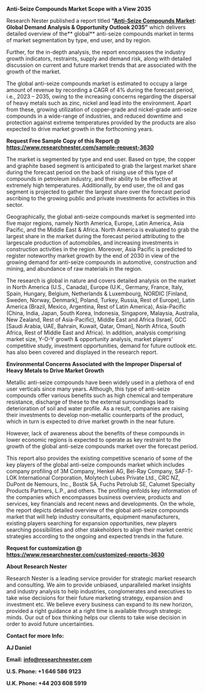 ﻿**Anti-Seize Compounds Market <a name="_hlk84866229"></a>Scope with a View 2035**

Research Nester published a report titled **“[Anti-Seize Compounds Market](https://www.researchnester.com/reports/anti-seize-compounds-market/3630): Global Demand Analysis & Opportunity Outlook 2035”** which delivers detailed overview of the** global** anti-seize compounds market in terms of market segmentation by type, end user, and by region.

Further, for the in-depth analysis, the report encompasses the industry growth indicators, restraints, supply and demand risk, along with detailed discussion on current and future market trends that are associated with the growth of the market.

The global anti-seize compounds market is estimated to occupy a large amount of revenue by recording a CAGR of 4% during the forecast period, i.e., 2023 – 2035, owing to the increasing concerns regarding the dispersal of heavy metals such as zinc, nickel and lead into the environment. Apart from these, growing utilization of copper-grade and nickel-grade anti-seize compounds in a wide-range of industries, and reduced downtime and protection against extreme temperatures provided by the products are also expected to drive market growth in the forthcoming years.

**Request Free Sample Copy of this Report @ <https://www.researchnester.com/sample-request-3630>** 

The market is segmented by type and end user. Based on type, the copper and graphite based segment is anticipated to grab the largest market share during the forecast period on the back of rising use of this type of compounds in petroleum industry, and their ability to be effective at extremely high temperatures. Additionally, by end user, the oil and gas segment is projected to gather the largest share over the forecast period ascribing to the growing public and private investments for activities in this sector. 

Geographically, the global anti-seize compounds market is segmented into five major regions, namely North America, Europe, Latin America, Asia Pacific, and the Middle East & Africa. North America is evaluated to grab the largest share in the market during the forecast period attributing to the largescale production of automobiles, and increasing investments in construction activities in the region. Moreover, Asia Pacific is predicted to register noteworthy market growth by the end of 2030 in view of the growing demand for anti-seize compounds in automotive, construction and mining, and abundance of raw materials in the region.

The research is global in nature and covers detailed analysis on the market in North America (U.S., Canada), Europe (U.K., Germany, France, Italy, Spain, Hungary, Belgium, Netherlands & Luxembourg, NORDIC [Finland, Sweden, Norway, Denmark], Poland, Turkey, Russia, Rest of Europe), Latin America (Brazil, Mexico, Argentina, Rest of Latin America), Asia-Pacific (China, India, Japan, South Korea, Indonesia, Singapore, Malaysia, Australia, New Zealand, Rest of Asia-Pacific), Middle East and Africa (Israel, GCC [Saudi Arabia, UAE, Bahrain, Kuwait, Qatar, Oman], North Africa, South Africa, Rest of Middle East and Africa). In addition, analysis comprising market size, Y-O-Y growth & opportunity analysis, market players’ competitive study, investment opportunities, demand for future outlook etc. has also been covered and displayed in the research report.

**Environmental Concerns Associated with the Improper Dispersal of Heavy Metals to Drive Market Growth**

Metallic anti-seize compounds have been widely used in a plethora of end user verticals since many years. Although, this type of anti-seize compounds offer various benefits such as high chemical and temperature resistance, discharge of these to the external surroundings lead to deterioration of soil and water profile. As a result, companies are raising their investments to develop non-metallic counterparts of the product, which in turn is expected to drive market growth in the near future.   

However, lack of awareness about the benefits of these compounds in lower economic regions is expected to operate as key restraint to the growth of the global anti-seize compounds market over the forecast period.

This report also provides the existing competitive scenario of some of the key players of the global anti-seize compounds market which includes company profiling of 3M Company, Henkel AG, Bel-Ray Company, SAF-T-LOK International Corporation, Molytech Lubes Private Ltd., CRC NZ, DuPont de Nemours, Inc., Bostik SA, Fuchs Petrolub SE, Calumet Specialty Products Partners, L.P., and others. The profiling enfolds key information of the companies which encompasses business overview, products and services, key financials and recent news and developments. On the whole, the report depicts detailed overview of the global anti-seize compounds market that will help industry consultants, equipment manufacturers, existing players searching for expansion opportunities, new players searching possibilities and other stakeholders to align their market centric strategies according to the ongoing and expected trends in the future.      

**Request for customization @ <https://www.researchnester.com/customized-reports-3630> [](https://www.researchnester.com/reports/bentonite-market/3534)[](https://www.researchnester.com/reports/electrolyzers-market/3485)**

**About Research Nester**

Research Nester is a leading service provider for strategic market research and consulting. We aim to provide unbiased, unparalleled market insights and industry analysis to help industries, conglomerates and executives to take wise decisions for their future marketing strategy, expansion and investment etc. We believe every business can expand to its new horizon, provided a right guidance at a right time is available through strategic minds. Our out of box thinking helps our clients to take wise decision in order to avoid future uncertainties.

**Contact for more Info:**

**AJ Daniel**

**Email: info@researchnester.com**

**U.S. Phone: +1 646 586 9123** 

**U.K. Phone: +44 203 608 5919**
